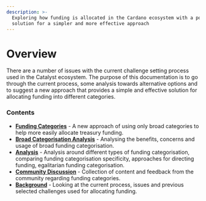 ```yaml
---
description: >-
  Exploring how funding is allocated in the Cardano ecosystem with a potential
  solution for a simpler and more effective approach
---
```


# Overview

There are a number of issues with the current challenge setting process used in the Catalyst ecosystem. The purpose of this documentation is to go through the current process, some analysis towards alternative options and to suggest a new approach that provides a simple and effective solution for allocating funding into different categories.



### Contents

* [**Funding Categories**](broken-reference) - A new approach of using only broad categories to help more easily allocate treasury funding.
* [**Broad Categorisation Analysis**](broken-reference) - Analysing the benefits, concerns and usage of broad funding categorisation.
* [**Analysis**](broken-reference) - Analysis around different types of funding categorisation, comparing funding categorisation specificity, approaches for directing funding, egalitarian funding categorisation.
* [**Community Discussion**](broken-reference) - Collection of content and feedback from the community regarding funding categories.
* [**Background**](broken-reference) - Looking at the current process, issues and previous selected challenges used for allocating funding.
